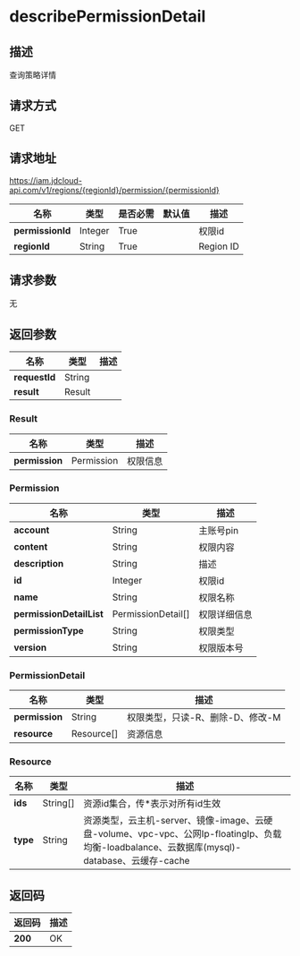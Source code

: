 # describePermissionDetail


## 描述
查询策略详情

## 请求方式
GET

## 请求地址
https://iam.jdcloud-api.com/v1/regions/{regionId}/permission/{permissionId}

|名称|类型|是否必需|默认值|描述|
|---|---|---|---|---|
|**permissionId**|Integer|True| |权限id|
|**regionId**|String|True| |Region ID|

## 请求参数
无


## 返回参数
|名称|类型|描述|
|---|---|---|
|**requestId**|String| |
|**result**|Result| |


### Result
|名称|类型|描述|
|---|---|---|
|**permission**|Permission|权限信息|
### Permission
|名称|类型|描述|
|---|---|---|
|**account**|String|主账号pin|
|**content**|String|权限内容|
|**description**|String|描述|
|**id**|Integer|权限id|
|**name**|String|权限名称|
|**permissionDetailList**|PermissionDetail[]|权限详细信息|
|**permissionType**|String|权限类型|
|**version**|String|权限版本号|
### PermissionDetail
|名称|类型|描述|
|---|---|---|
|**permission**|String|权限类型，只读-R、删除-D、修改-M|
|**resource**|Resource[]|资源信息|
### Resource
|名称|类型|描述|
|---|---|---|
|**ids**|String[]|资源id集合，传*表示对所有id生效|
|**type**|String|资源类型，云主机-server、镜像-image、云硬盘-volume、vpc-vpc、公网Ip-floatingIp、负载均衡-loadbalance、云数据库(mysql)-database、云缓存-cache|

## 返回码
|返回码|描述|
|---|---|
|**200**|OK|

